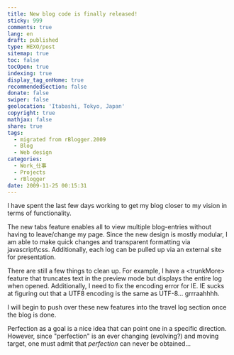 ```yaml
---
title: New blog code is finally released!
sticky: 999
comments: true
lang: en
draft: published
type: HEXO/post
sitemap: true
toc: false
tocOpen: true
indexing: true
display_tag_onHome: true
recommendedSection: false
donate: false
swiper: false
geolocation: 'Itabashi, Tokyo, Japan'
copyright: true
mathjax: false
share: true
tags:
  - migrated from rBlogger.2009
  - Blog
  - Web design
categories:
  - Work_仕事
  - Projects
  - rBlogger
date: 2009-11-25 00:15:31
---
```


 I have spent the last few days working to get my blog closer to my vision in terms of functionality.

 The new tabs feature enables all to view multiple blog-entries without having to leave/change my page. Since the new design is mostly modular, I am able to make quick changes and transparent formatting via javascript\\css. Additionally, each log can be pulled up via an external site for presentation.


 There are still a few things to clean up. For example, I have a &lt;trunkMore&gt; feature that truncates text in the preview mode but displays the entire log when opened. Additionally, I need to fix the encoding error for IE. IE sucks at figuring out that a UTF8 encoding is the same as UTF-8... grrraahhhh.

 I will begin to push over these new features into the travel log section once the blog is done.


 Perfection as a goal is a nice idea that can point one in a specific direction. However, since "perfection" is an ever changing (evolving?) and moving target, one must admit that <i>perfection</i> can never be obtained...
